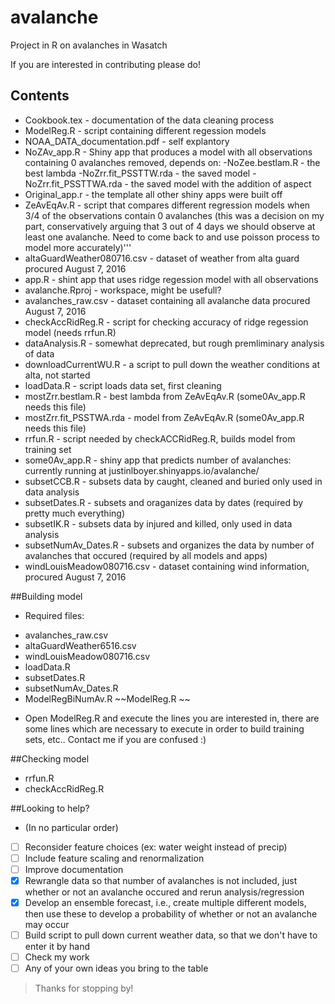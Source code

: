 # avalanche
Project in R on avalanches in Wasatch

If you are interested in contributing please do!
## Contents 
 + Cookbook.tex - documentation of the data cleaning process
 + ModelReg.R - script containing different regession models
 + NOAA_DATA_documentation.pdf - self explantory
 + NoZAv_app.R - Shiny app that produces a model with all observations containing 0 avalanches removed, depends on:
    -NoZee.bestlam.R - the best lambda
    -NoZrr.fit_PSSTTW.rda - the saved model 
    -NoZrr.fit_PSSTTWA.rda - the saved model with the addition of aspect
 + Original_app.r - the template all other shiny apps were built off
 + ZeAvEqAv.R - script that compares different regression models when 3/4 of the observations contain 0 avalanches (this was a decision on my part, conservatively arguing that 3 out of 4 days we should observe at least one avalanche.  Need to come back to and use poisson process to model more accurately)'''
 + altaGuardWeather080716.csv - dataset of weather from alta guard procured August 7, 2016
 + app.R - shint app that uses ridge regession model with all observations
 + avalanche.Rproj - workspace, might be usefull?
 + avalanches_raw.csv - dataset containing all avalanche data procured August 7, 2016
 + checkAccRidReg.R - script for checking accuracy of ridge regession model (needs rrfun.R)
 + dataAnalysis.R - somewhat deprecated, but rough premliminary analysis of data
 + downloadCurrentWU.R - a script to pull down the weather conditions at alta, not started
 + loadData.R - script loads data set, first cleaning
 + mostZrr.bestlam.R - best lambda from ZeAvEqAv.R (some0Av_app.R needs this file)
 + mostZrr.fit_PSSTWA.rda - model from ZeAvEqAv.R (some0Av_app.R needs this file)
 + rrfun.R - script needed by checkACCRidReg.R, builds model from training set
 + some0Av_app.R - shiny app that predicts number of avalanches: currently running at justinlboyer.shinyapps.io/avalanche/
 + subsetCCB.R - subsets data by caught, cleaned and buried only used in data analysis
 + subsetDates.R - subsets and oraganizes data by dates (required by pretty much everything)
 + subsetIK.R - subsets data by injured and killed, only used in data analysis
 + subsetNumAv_Dates.R - subsets and organizes the data by number of avalanches that occured (required by all models and apps)
 + windLouisMeadow080716.csv - dataset containing wind information, procured August 7, 2016
 
 
 ##Building model
 - Required files: 
 + avalanches_raw.csv
 + altaGuardWeather6516.csv
 + windLouisMeadow080716.csv
 + loadData.R
 + subsetDates.R
 + subsetNumAv_Dates.R
 + ModelRegBiNumAv.R ~~ModelReg.R ~~

 - Open ModelReg.R and execute the lines you are interested in, there are some lines which are necessary to execute in order to build training sets, etc.. Contact me if you are confused :)
 
 ##Checking model
 + rrfun.R
 + checkAccRidReg.R
 
 ##Looking to help?
 - (In no particular order)
 - [ ] Reconsider feature choices (ex: water weight instead of precip)
 - [ ] Include feature scaling and renormalization
 - [ ] Improve documentation
 - [x] Rewrangle data so that number of avalanches is not included, just whether or not an avalanche occured and rerun analysis/regression
 - [x] Develop an ensemble forecast, i.e., create multiple different models, then use these to develop a probability of whether or not an avalanche may occur
 - [ ] Build script to pull down current weather data, so that we don't have to enter it by hand
 - [ ] Check my work
 - [ ] Any of your own ideas you bring to the table
 
 >Thanks for stopping by!
